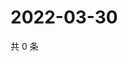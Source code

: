 # 2022-03-30

共 0 条

<!-- BEGIN WEIBO -->
<!-- 最后更新时间 Wed Mar 30 2022 11:27:21 GMT+0800 (China Standard Time) -->

<!-- END WEIBO -->
